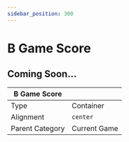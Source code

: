 ```yaml
---
sidebar_position: 300
---
```

    
# B Game Score

## Coming Soon...

|     B Game Score  ||
| -------- | ------- |
| Type  |  Container | Visibility | Image | Text  |
| Alignment |  `center`     |
| Parent Category    | Current Game    |
